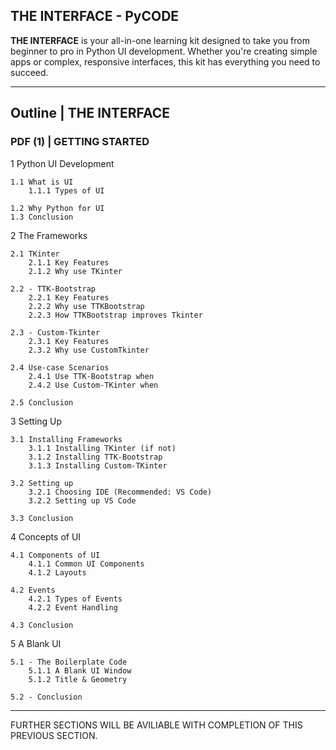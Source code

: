## THE INTERFACE - PyCODE

**THE INTERFACE** is your all-in-one learning kit designed to take you from beginner to pro in Python UI development. Whether you're creating simple apps or complex, responsive interfaces, this kit has everything you need to succeed.

---

## Outline | THE INTERFACE

### PDF (1) | GETTING STARTED

1 Python UI Development
    
    1.1 What is UI
        1.1.1 Types of UI

    1.2 Why Python for UI
    1.3 Conclusion

2 The Frameworks

    2.1 TKinter
        2.1.1 Key Features
        2.1.2 Why use TKinter

    2.2 - TTK-Bootstrap
        2.2.1 Key Features
        2.2.2 Why use TTKBootstrap
        2.2.3 How TTKBootstrap improves Tkinter

    2.3 - Custom-Tkinter
        2.3.1 Key Features
        2.3.2 Why use CustomTkinter

    2.4 Use-case Scenarios
        2.4.1 Use TTK-Bootstrap when
        2.4.2 Use Custom-TKinter when

    2.5 Conclusion

3 Setting Up

    3.1 Installing Frameworks
        3.1.1 Installing TKinter (if not)
        3.1.2 Installing TTK-Bootstrap
        3.1.3 Installing Custom-TKinter

    3.2 Setting up
        3.2.1 Choosing IDE (Recommended: VS Code)
        3.2.2 Setting up VS Code

    3.3 Conclusion

4 Concepts of UI

    4.1 Components of UI
        4.1.1 Common UI Components
        4.1.2 Layouts

    4.2 Events
        4.2.1 Types of Events
        4.2.2 Event Handling

    4.3 Conclusion

5 A Blank UI

    5.1 - The Boilerplate Code
        5.1.1 A Blank UI Window
        5.1.2 Title & Geometry

    5.2 - Conclusion

---
FURTHER SECTIONS WILL BE AVILIABLE WITH COMPLETION OF THIS PREVIOUS SECTION.
